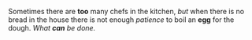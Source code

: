 Sometimes there are **too** many chefs in the kitchen, _but_ when there is no bread in the house
there is not enough _patience_ to boil an **egg** for the dough. _What **can** be done._


